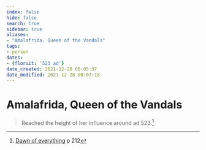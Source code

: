 ```yaml
---
index: false
hide: false
search: true
sidebar: true
aliases:
- "Amalafrida, Queen of the Vandals"
tags:
- person
dates:
- {floruit: '523 ad'}
date_created: 2021-12-28 08:05:37
date_modified: 2021-12-28 08:07:18
---
```


# Amalafrida, Queen of the Vandals

> Reached the height of her influence around ad 523.[^1]

[^1]: [Dawn of everything](dawn_of_everything_graeber_wengrow.md) p 212
